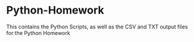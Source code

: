 # Python-Homework
This contains the Python Scripts, as well as the CSV and TXT output files for the Python Homework 
